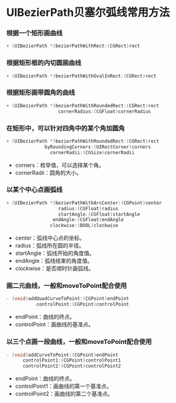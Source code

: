# UIBezierPath贝塞尔弧线常用方法
### 根据一个矩形画曲线
```objective-c
+ (UIBezierPath *)bezierPathWithRect:(CGRect)rect
```
### 根据矩形框的内切圆画曲线
```objective-c
+ (UIBezierPath *)bezierPathWithOvalInRect:(CGRect)rect
```
### 根据矩形画带圆角的曲线
```objective-c
+ (UIBezierPath *)bezierPathWithRoundedRect:(CGRect)rect                      
			       cornerRadius:(CGFloat)cornerRadius
```
### 在矩形中，可以针对四角中的某个角加圆角
```objective-c
+ (UIBezierPath *)bezierPathWithRoundedRect:(CGRect)rect 
			  byRoundingCorners:(UIRectCorner)corners 
				cornerRadii:(CGSize)cornerRadii
```
* corners：枚举值，可以选择某个角。
* cornerRadii：圆角的大小。
### 以某个中心点画弧线
```objective-c
+ (UIBezierPath *)bezierPathWithArcCenter:(CGPoint)center 
				   radius:(CGFloat)radius 
			       startAngle:(CGFloat)startAngle 
				 endAngle:(CGFloat)endAngle
				clockwise:(BOOL)clockwise
```
* center：弧线中心点的坐标。
* radius：弧线所在圆的半径。
* startAngle：弧线开始的角度值。
* endAngle：弧线结束的角度值。
* clockwise：是否顺时针画弧线。
### 画二元曲线，一般和moveToPoint配合使用
```objective-c
- (void)addQuadCurveToPoint:(CGPoint)endPoint 
	       controlPoint:(CGPoint)controlPoint
```
* endPoint：曲线的终点。
* controlPoint：画曲线的基准点。
### 以三个点画一段曲线，一般和moveToPoint配合使用
```objective-c
- (void)addCurveToPoint:(CGPoint)endPoint 
	  controlPoint1:(CGPoint)controlPoint1 
	  controlPoint2:(CGPoint)controlPoint2
```
* endPoint：曲线的终点。
* controlPoint1：画曲线的第一个基准点。
* controlPoint2：画曲线的第二个基准点。
